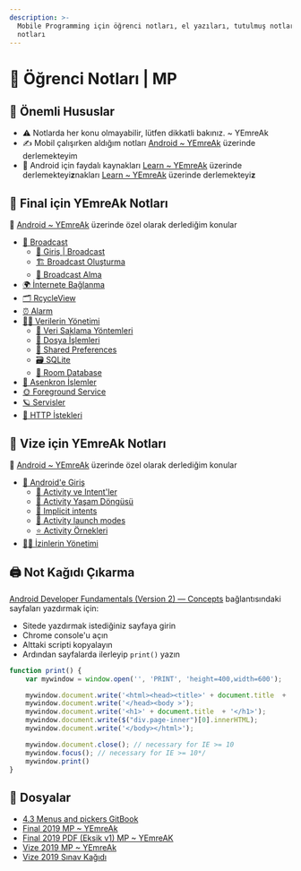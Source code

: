 ```yaml
---
description: >-
  Mobile Programming için öğrenci notları, el yazıları, tutulmuş notlar
  notları
---
```


# 📕 Öğrenci Notları \| MP

## 📢 Önemli Hususlar

* ⚠️ Notlarda her konu olmayabilir, lütfen dikkatli bakınız. ~ YEmreAk
* ✍ Mobil çalışırken aldığım notları [Android ~ YEmreAk](https://android.yemreak.com/) üzerinde derlemekteyim
* 🌟 Android için faydalı kaynakları [Learn ~ YEmreAk](https://learn.yemreak.com/android) üzerinde derlemekteyi**z**nakları [Learn ~ YEmreAk](https://learn.yemreak.com/android) üzerinde derlemekteyi**z**

## 📗 Final için YEmreAk Notları

🌟 [Android ~ YEmreAk](https://android.yemreak.com/) üzerinde özel olarak derlediğim konular

* [📢 Broadcast](https://android.yemreak.com/haberlesme/broadcast/)
  * [🔰 Giriş \| Broadcast](https://android.yemreak.com/haberlesme/broadcast/giris)
  * [🏗️ Broadcast Oluşturma](https://android.yemreak.com/haberlesme/broadcast/olusturma)
  * [📡 Broadcast Alma](https://android.yemreak.com/haberlesme/broadcast/receiver)
* [🌍 İnternete Bağlanma](https://android.yemreak.com/haberlesme/internete-baglanma)
* [🗂️ RcycleView](https://android.yemreak.com/gui/rcycleview)
* [⏰ Alarm](https://android.yemreak.com/arkaplan/alarm)
* [👨‍💼 Verilerin Yönetimi](https://android.yemreak.com/veriler/)
  * [🔸 Veri Saklama Yöntemleri](https://android.yemreak.com/veriler/veri-saklama-yoentemleri)
  * [📂 Dosya İşlemleri](https://android.yemreak.com/veriler/dosya-islemleri)
  * [👐 Shared Preferences](https://android.yemreak.com/veriler/shared-preferences)
  * [🗃️ SQLite](https://android.yemreak.com/veriler/sqlite)
  * [💽 Room Database](https://android.yemreak.com/veriler/room-database)
* [💫 Asenkron İşlemler](https://android.yemreak.com/arkaplan/asynctask-ve-asynctaskloader)
* [🌞 Foreground Service](https://android.yemreak.com/arkaplan/foreground-service)
* [🪐 Servisler](https://android.yemreak.com/arkaplan/android-servisleri)
* [💌 HTTP İstekleri](https://android.yemreak.com/haberlesme/http-istekleris)

## 📗 Vize için YEmreAk Notları

🌟 [Android ~ YEmreAk](https://android.yemreak.com/) üzerinde özel olarak derlediğim konular

* [🔰 Android'e Giriş](https://android.yemreak.com/giris)
  * [📃 Activity ve Intent'ler](https://android.yemreak.com/giris/activity-ve-intentler)
  * [💫 Activity Yaşam Döngüsü](https://android.yemreak.com/giris/activity-yasam-doenguesue)
  * [🏹 Implicit intents](https://android.yemreak.com/giris/implicit-intents)
  * [🏁 Activity launch modes](https://android.yemreak.com/giris/activity-launch-modes)
  * [⭐ Activity Örnekleri](https://android.yemreak.com/giris/activity-oernekleri)
* [👮‍♂️ İzinlerin Yönetimi](https://android.yemreak.com/temel/izinlerin-yoenetimi)

## 🖨 Not Kağıdı Çıkarma

[Android Developer Fundamentals \(Version 2\) — Concepts](https://google-developer-training.github.io/android-developer-fundamentals-course-concepts-v2/) bağlantısındaki sayfaları yazdırmak için:

* Sitede yazdırmak istediğiniz sayfaya girin
* Chrome console'u açın
* Alttaki scripti kopyalayın
* Ardından sayfalarda ilerleyip `print()` yazın

```javascript
function print() {
    var mywindow = window.open('', 'PRINT', 'height=400,width=600');

    mywindow.document.write('<html><head><title>' + document.title  + '</title>');
    mywindow.document.write('</head><body >');
    mywindow.document.write('<h1>' + document.title  + '</h1>');
    mywindow.document.write($("div.page-inner")[0].innerHTML);
    mywindow.document.write('</body></html>');

    mywindow.document.close(); // necessary for IE >= 10
    mywindow.focus(); // necessary for IE >= 10*/
    mywindow.print()
}
```

## 📂 Dosyalar

<!--YPackage.YGitbookIntegration-tarafından-otomatik-oluşturulmuştur-->

- [4.3 Menus and pickers GitBook](4.3%20Menus%20and%20pickers%20GitBook.pdf)
- [Final 2019 MP ~ YEmreAk](Final%202019%20MP%20~%20YEmreAk.pdf)
- [Final 2019 PDF (Eksik v1) MP ~ YEmreAK](Final%202019%20PDF%20%28Eksik%20v1%29%20MP%20~%20YEmreAK.pdf)
- [Vize 2019 MP ~ YEmreAk](Vize%202019%20MP%20~%20YEmreAk.pdf)
- [Vize 2019 Sınav Kağıdı](Vize%202019%20S%C4%B1nav%20Ka%C4%9F%C4%B1d%C4%B1.pdf)

<!--YPackage.YGitbookIntegration-tarafından-otomatik-oluşturulmuştur-->
